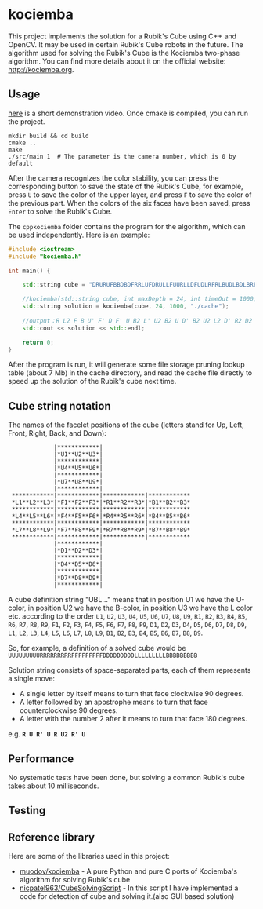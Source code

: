 
# kociemba
This project implements the solution for a Rubik's Cube using C++ and OpenCV. It may be used in certain Rubik's Cube robots in the future. The algorithm used for solving the Rubik's Cube is the Kociemba two-phase algorithm. You can find more details about it on the official website: http://kociemba.org.

## Usage

[here](https://www.bilibili.com/video/BV1sS421P78z) is a short demonstration video. Once cmake is compiled, you can run the project.

```shell
mkdir build && cd build
cmake ..
make
./src/main 1  # The parameter is the camera number, which is 0 by default
```

After the camera recognizes the color stability, you can press the corresponding button to save the state of the Rubik's Cube, for example, press `U` to save the color of the upper layer, and press `F` to save the color of the previous part. When the colors of the six faces have been saved, press `Enter` to solve the Rubik's Cube.

The `cppkociemba` folder contains the program for the algorithm, which can be used independently. Here is an example:


```cpp
#include <iostream>
#include "kociemba.h"

int main() {

    std::string cube = "DRURUFBBDBDFRRLUFDRULLFUURLLDFUDLRFRLBUDLBDLBRFFDBBFUB";

    //kociemba(std::string cube, int maxDepth = 24, int timeOut = 1000, std::filesystem::path cachePath = "./cache)
    std::string solution = kociemba(cube, 24, 1000, "./cache");
    
    //output：R L2 F B U' F' D F' U B2 L' U2 B2 U D' B2 U2 L2 D' R2 D2 
    std::cout << solution << std::endl;

    return 0;
}
```

After the program is run, it will generate some file storage pruning lookup table (about 7 Mb) in the cache directory, and read the cache file directly to speed up the solution of the Rubik's cube next time.

## Cube string notation
The names of the facelet positions of the cube (letters stand for Up, Left, Front, Right, Back, and Down):
```
             |************|
             |*U1**U2**U3*|
             |************|
             |*U4**U5**U6*|
             |************|
             |*U7**U8**U9*|
             |************|
 ************|************|************|************
 *L1**L2**L3*|*F1**F2**F3*|*R1**R2**R3*|*B1**B2**B3*
 ************|************|************|************
 *L4**L5**L6*|*F4**F5**F6*|*R4**R5**R6*|*B4**B5**B6*
 ************|************|************|************
 *L7**L8**L9*|*F7**F8**F9*|*R7**R8**R9*|*B7**B8**B9*
 ************|************|************|************
             |************|
             |*D1**D2**D3*|
             |************|
             |*D4**D5**D6*|
             |************|
             |*D7**D8**D9*|
             |************|
```

A cube definition string "UBL..." means that in position U1 we have the U-color, in position U2 we have the
B-color, in position U3 we have the L color etc. according to the order `U1`, `U2`, `U3`, `U4`, `U5`, `U6`, `U7`, `U8`, `U9`, `R1`, `R2`,
`R3`, `R4`, `R5`, `R6`, `R7`, `R8`, `R9`, `F1`, `F2`, `F3`, `F4`, `F5`, `F6`, `F7`, `F8`, `F9`, `D1`, `D2`, `D3`, `D4`, `D5`, `D6`, `D7`, `D8`, `D9`, `L1`, `L2`, `L3`, `L4`,
`L5`, `L6`, `L7`, `L8`, `L9`, `B1`, `B2`, `B3`, `B4`, `B5`, `B6`, `B7`, `B8`, `B9`.

So, for example, a definition of a solved cube would be `UUUUUUUUURRRRRRRRRFFFFFFFFFDDDDDDDDDLLLLLLLLLBBBBBBBBB`

Solution string consists of space-separated parts, each of them represents a single move:
* A single letter by itself means to turn that face clockwise 90 degrees.
* A letter followed by an apostrophe means to turn that face counterclockwise 90 degrees.
* A letter with the number 2 after it means to turn that face 180 degrees.

e.g. **`R U R' U R U2 R' U`**

## Performance

No systematic tests have been done, but solving a common Rubik's cube takes about 10 milliseconds.

## Testing

## Reference library

Here are some of the libraries used in this project:

- [muodov/kociemba](https://github.com/muodov/kociemba/) - A pure Python and pure C ports of Kociemba's algorithm for solving Rubik's cube
- [nicpatel963/CubeSolvingScript](https://github.com/nicpatel963/CubeSolvingScript) - In this script I have implemented a code for detection of cube and solving it.(also GUI based solution)